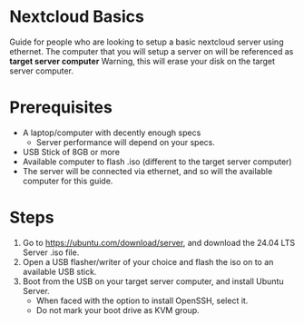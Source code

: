 # Nextcloud Basics
Guide for people who are looking to setup a basic nextcloud server using ethernet.
The computer that you will setup a server on will be referenced as **target server computer**
Warning, this will erase your disk on the target server computer.

# Prerequisites
- A laptop/computer with decently enough specs
  - Server performance will depend on your specs.
- USB Stick of 8GB or more
- Available computer to flash .iso (different to the target server computer)
- The server will be connected via ethernet, and so will the available computer for this guide.

# Steps
1) Go to https://ubuntu.com/download/server, and download the 24.04 LTS Server .iso file.
2) Open a USB flasher/writer of your choice and flash the iso on to an available USB stick.
3) Boot from the USB on your target server computer, and install Ubuntu Server.
   - When faced with the option to install OpenSSH, select it.
   - Do not mark your boot drive as KVM group.
